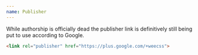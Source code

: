 ```yaml
---
name: Publisher
---
```


While authorship is officially dead the publisher link is definitively still being put to use according to Google.

```html
<link rel="publisher" href="https://plus.google.com/+weecss">
```